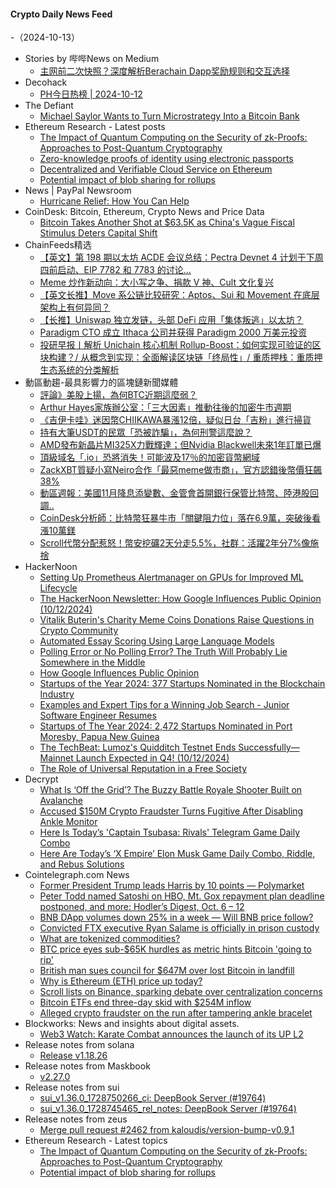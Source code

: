 #### Crypto Daily News Feed
-（2024-10-13）

- Stories by 哔哔News on Medium
  - [主网前二次快照？深度解析Berachain Dapp奖励规则和交互选择](https://medium.com/@bitalkforu/%E4%B8%BB%E7%BD%91%E5%89%8D%E4%BA%8C%E6%AC%A1%E5%BF%AB%E7%85%A7-%E6%B7%B1%E5%BA%A6%E8%A7%A3%E6%9E%90berachain-dapp%E5%A5%96%E5%8A%B1%E8%A7%84%E5%88%99%E5%92%8C%E4%BA%A4%E4%BA%92%E9%80%89%E6%8B%A9-34e278c9a7ae?source=rss-d81aafc2c47b------2)
- Decohack
  - [PH今日热榜 | 2024-10-12](https://decohack.com/producthunt-daily-2024-10-12/)
- The Defiant
  - [Michael Saylor Wants to Turn Microstrategy Into a Bitcoin Bank](https://thedefiant.io/news/people/michael-saylor-wants-to-turn-microstrategy-into-a-bitcoin-bank)
- Ethereum Research - Latest posts
  - [The Impact of Quantum Computing on the Security of zk-Proofs: Approaches to Post-Quantum Cryptography](https://ethresear.ch/t/the-impact-of-quantum-computing-on-the-security-of-zk-proofs-approaches-to-post-quantum-cryptography/20623#post_1)
  - [Zero-knowledge proofs of identity using electronic passports](https://ethresear.ch/t/zero-knowledge-proofs-of-identity-using-electronic-passports/19263#post_19)
  - [Decentralized and Verifiable Cloud Service on Ethereum](https://ethresear.ch/t/decentralized-and-verifiable-cloud-service-on-ethereum/20292#post_9)
  - [Potential impact of blob sharing for rollups](https://ethresear.ch/t/potential-impact-of-blob-sharing-for-rollups/20619#post_1)
- News  |  PayPal Newsroom
  - [Hurricane Relief: How You Can Help](https://newsroom.paypal-corp.com/2024-10-12-Hurricanes-Relief-How-You-Can-Help)
- CoinDesk: Bitcoin, Ethereum, Crypto News and Price Data
  - [Bitcoin Takes Another Shot at $63.5K as China's Vague Fiscal Stimulus Deters Capital Shift](https://www.coindesk.com/markets/2024/10/12/bitcoin-takes-another-shot-at-635k-as-chinas-vague-fiscal-stimulus-deters-capital-shift/?utm_medium=referral&utm_source=rss&utm_campaign=headlines)
- ChainFeeds精选
  - [【英文】第 198 期以太坊 ACDE 会议总结：Pectra Devnet 4 计划于下周四前启动、EIP 7782 和 7783 的讨论…](https://www.chainfeeds.xyz/feed/detail/e047b84f-421c-4309-9d67-065cb95ea055)
  - [Meme 炒作新动向：大小写之争、捐款 V 神、Cult 文化复兴](https://www.chainfeeds.xyz/feed/detail/9f65b9b1-aa5c-45f7-bdf2-3a4d2cb81a57)
  - [【英文长推】Move 系公链比较研究：Aptos、Sui 和 Movement 在底层架构上有何异同？](https://www.chainfeeds.xyz/feed/detail/4878e910-bcf3-4bff-9aba-88b7f69b4ec3)
  - [【长推】Uniswap 独立发链，头部 DeFi 应用「集体叛逃」以太坊？](https://www.chainfeeds.xyz/feed/detail/16ab4883-1fd7-4274-9917-971985cb8695)
  - [Paradigm CTO 成立 Ithaca 公司并获得 Paradigm 2000 万美元投资](https://www.chainfeeds.xyz/feed/flash/detail/dc207d3e-ad8a-4019-b715-5722eff5b051)
  - [投研早报丨解析 Unichain 核心机制 Rollup-Boost：如何实现可验证的区块构建？/ 从概念到实现：全面解读区块链「终局性」/ 重质押栈：重质押生态系统的分类解析](https://substack.chainfeeds.xyz/p/unichain-rollup-boost)
- 動區動趨-最具影響力的區塊鏈新聞媒體
  - [評論》美股上揚，為何BTC近期這麼弱？](https://www.blocktempo.com/why-has-bitcoin-price-trend-been-so-weak-recently/)
  - [Arthur Hayes家族辦公室：「三大因素」推動往後的加密牛市週期](https://www.blocktempo.com/interview-with-arthur-hayes-family-office-fund-maelstrom-three-key-factors-driving-the-next-bull-market-cycle/)
  - [《吉伊卡哇》迷因幣CHIIKAWA暴漲12倍，疑似日台「吉粉」進行掃貨](https://www.blocktempo.com/the-chiikawa-themed-meme-coin-surges-12x/)
  - [持有大筆USDT的民眾「恐被詐騙」，為何刑警這麼說？](https://www.blocktempo.com/people-holding-large-amounts-of-usdt-may-be-at-risk-of-fraud/)
  - [AMD發布新晶片MI325X力戰輝達；但Nvidia Blackwell未來1年訂單已爆](https://www.blocktempo.com/amds-new-chips-and-nvidias-blackwell-are-all-ordered-in-the-next-12-months/)
  - [頂級域名「.io」恐將消失！可能波及17％的加密貨幣網域](https://www.blocktempo.com/top-level-domain-name-io-may-disappear/)
  - [ZackXBT質疑小寫Neiro合作「最惡meme做市商」，官方認錯後幣價狂飆38%](https://www.blocktempo.com/zachxbt-questions-neiros-choice-of-gotbit-as-their-market-maker/)
  - [動區週報：美國11月降息添變數、金管會首開銀行保管比特幣、陸港股回調..](https://www.blocktempo.com/quick-look-at-this-week-market-dynamics-and-analysis-1011/)
  - [CoinDesk分析師：比特幣狂暴牛市「關鍵阻力位」落在6.9萬，突破後看漲10萬鎂](https://www.blocktempo.com/analysts-see-key-bitcoin-resistance-at-69000/)
  - [Scroll代幣分配惹怒！幣安挖礦2天分走5.5%，社群：活躍2年分7%像施捨](https://www.blocktempo.com/scroll-airdrop-allocation-sparks-controversy/)
- HackerNoon
  - [Setting Up Prometheus Alertmanager on GPUs for Improved ML Lifecycle](https://hackernoon.com/setting-up-prometheus-alertmanager-on-gpus-for-improved-ml-lifecycle?source=rss)
  - [The HackerNoon Newsletter: How Google Influences Public Opinion (10/12/2024)](https://hackernoon.com/10-12-2024-hackernoon-newsletter?source=rss)
  - [Vitalik Buterin's Charity Meme Coins Donations Raise Questions in Crypto Community](https://hackernoon.com/vitalik-buterins-charity-meme-coins-donations-raise-questions-in-crypto-community?source=rss)
  - [Automated Essay Scoring Using Large Language Models](https://hackernoon.com/automated-essay-scoring-using-large-language-models?source=rss)
  - [Polling Error or No Polling Error? The Truth Will Probably Lie Somewhere in the Middle](https://hackernoon.com/polling-error-or-no-polling-error-the-truth-will-probably-lie-somewhere-in-the-middle?source=rss)
  - [How Google Influences Public Opinion](https://hackernoon.com/how-google-influences-public-opinion?source=rss)
  - [Startups of the Year 2024: 377 Startups Nominated in the Blockchain Industry](https://hackernoon.com/startups-of-the-year-2024-377-startups-nominated-in-the-blockchain-industry?source=rss)
  - [Examples and Expert Tips for a Winning Job Search - Junior Software Engineer Resumes](https://hackernoon.com/examples-and-expert-tips-for-a-winning-job-search-junior-software-engineer-resumes?source=rss)
  - [Startups of The Year 2024: 2,472 Startups Nominated in Port Moresby, Papua New Guinea](https://hackernoon.com/startups-of-the-year-2024-2472-startups-nominated-in-port-moresby-papua-new-guinea?source=rss)
  - [The TechBeat: Lumoz's Quidditch Testnet Ends Successfully—Mainnet Launch Expected in Q4! (10/12/2024)](https://hackernoon.com/10-12-2024-techbeat?source=rss)
  - [The Role of Universal Reputation in a Free Society](https://hackernoon.com/the-role-of-universal-reputation-in-a-free-society?source=rss)
- Decrypt
  - [What Is ‘Off the Grid’? The Buzzy Battle Royale Shooter Built on Avalanche](https://decrypt.co/resources/what-is-off-the-grid-battle-royale-shooter-avalanche)
  - [Accused $150M Crypto Fraudster Turns Fugitive After Disabling Ankle Monitor](https://decrypt.co/285882/accused-150m-crypto-fraudster-fugitive)
  - [Here Is Today’s 'Captain Tsubasa: Rivals' Telegram Game Daily Combo](https://decrypt.co/resources/captain-tsubasa-rivals-telegram-game-daily-combo)
  - [Here Are Today’s ‘X Empire’ Elon Musk Game Daily Combo, Riddle, and Rebus Solutions](https://decrypt.co/resources/todays-musk-empire-stock-exchange-daily-combo)
- Cointelegraph.com News
  - [Former President Trump leads Harris by 10 points — Polymarket](https://cointelegraph.com/news/former-president-trump-gains-10-point-lead-harris-polymarket?utm_source=rss_feed&utm_medium=rss&utm_campaign=rss_partner_inbound)
  - [Peter Todd named Satoshi on HBO, Mt. Gox repayment plan deadline postponed, and more: Hodler’s Digest, Oct. 6 – 12](https://cointelegraph.com/magazine/peter-todd-bitcoin-developer-satoshi-nakamoto-hbo-mt-gox-binance-hodlers-digest/?utm_source=rss_feed&utm_medium=rss&utm_campaign=rss_partner_inbound)
  - [BNB DApp volumes down 25% in a week — Will BNB price follow?](https://cointelegraph.com/news/bnb-dapps-volume-25-in-a-week-bear-trap-ahead?utm_source=rss_feed&utm_medium=rss&utm_campaign=rss_partner_inbound)
  - [Convicted FTX executive Ryan Salame is officially in prison custody](https://cointelegraph.com/news/convicted-ftx-executive-ryan-salame-officially-prison-custody?utm_source=rss_feed&utm_medium=rss&utm_campaign=rss_partner_inbound)
  - [What are tokenized commodities?](https://cointelegraph.com/explained/what-are-tokenized-commodities?utm_source=rss_feed&utm_medium=rss&utm_campaign=rss_partner_inbound)
  - [BTC price eyes sub-$65K hurdles as metric hints Bitcoin &#039;going to rip&#039;](https://cointelegraph.com/news/btc-price-sub-65k-hurdles-metric-bitcoin-rip?utm_source=rss_feed&utm_medium=rss&utm_campaign=rss_partner_inbound)
  - [British man sues council for $647M over lost Bitcoin in landfill](https://cointelegraph.com/news/british-man-sues-council-640m-lost-bitcoin-landfill?utm_source=rss_feed&utm_medium=rss&utm_campaign=rss_partner_inbound)
  - [Why is Ethereum (ETH) price up today?](https://cointelegraph.com/news/why-is-ethereum-eth-price-up-today?utm_source=rss_feed&utm_medium=rss&utm_campaign=rss_partner_inbound)
  - [Scroll lists on Binance, sparking debate over centralization concerns](https://cointelegraph.com/news/scroll-binance-listing-centralization-debate?utm_source=rss_feed&utm_medium=rss&utm_campaign=rss_partner_inbound)
  - [Bitcoin ETFs end three-day skid with $254M inflow](https://cointelegraph.com/news/bitcoin-etfs-end-three-day-skid-with-254-million-inflow?utm_source=rss_feed&utm_medium=rss&utm_campaign=rss_partner_inbound)
  - [Alleged crypto fraudster on the run after tampering ankle bracelet](https://cointelegraph.com/news/former-crypto-ceo-tampers-ankle-braclet-and-runs-from-fraud-charges?utm_source=rss_feed&utm_medium=rss&utm_campaign=rss_partner_inbound)
- Blockworks: News and insights about digital assets.
  - [Web3 Watch: Karate Combat announces the launch of its UP L2](https://blockworks.co/news/karate-combat-layer-2-blockchain)
- Release notes from solana
  - [Release v1.18.26](https://github.com/solana-labs/solana/releases/tag/v1.18.26)
- Release notes from Maskbook
  - [v2.27.0](https://github.com/DimensionDev/Maskbook/releases/tag/v2.27.0)
- Release notes from sui
  - [sui_v1.36.0_1728750266_ci: DeepBook Server (#19764)](https://github.com/MystenLabs/sui/releases/tag/sui_v1.36.0_1728750266_ci)
  - [sui_v1.36.0_1728745465_rel_notes: DeepBook Server (#19764)](https://github.com/MystenLabs/sui/releases/tag/sui_v1.36.0_1728745465_rel_notes)
- Release notes from zeus
  - [Merge pull request #2462 from kaloudis/version-bump-v0.9.1](https://github.com/ZeusLN/zeus/releases/tag/v0.9.1)
- Ethereum Research - Latest topics
  - [The Impact of Quantum Computing on the Security of zk-Proofs: Approaches to Post-Quantum Cryptography](https://ethresear.ch/t/the-impact-of-quantum-computing-on-the-security-of-zk-proofs-approaches-to-post-quantum-cryptography/20623)
  - [Potential impact of blob sharing for rollups](https://ethresear.ch/t/potential-impact-of-blob-sharing-for-rollups/20619)
